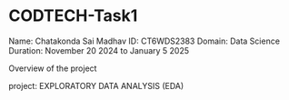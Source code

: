 # CODTECH-Task1
Name: Chatakonda Sai Madhav
ID: CT6WDS2383
Domain: Data Science
Duration: November 20 2024 to January 5 2025

Overview of the project

project: EXPLORATORY DATA ANALYSIS (EDA)
